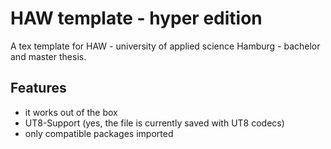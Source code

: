 # HAW template - hyper edition

A tex template for HAW -  university of applied science Hamburg - bachelor and master thesis.

## Features

* it works out of the box
* UT8-Support (yes, the file is currently saved with UT8 codecs)
* only compatible packages imported